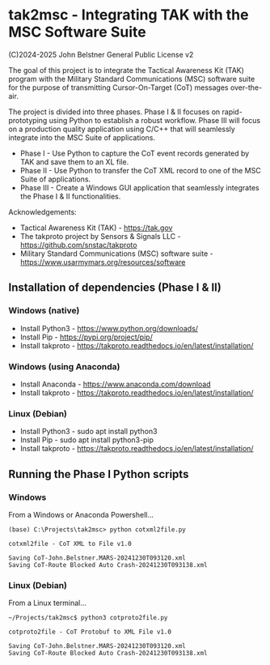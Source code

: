 # tak2msc - Integrating TAK with the MSC Software Suite
(C)2024-2025 John Belstner          General Public License v2

The goal of this project is to integrate the Tactical Awareness Kit (TAK) program with the Military Standard Communications (MSC) software suite for the purpose of transmitting Cursor-On-Target (CoT) messages over-the-air.

The project is divided into three phases.  Phase I & II focuses on rapid-prototyping using Python to establish a robust workflow. Phase III will focus on a production quality application using C/C++ that will seamlessly integrate into the MSC Suite of applications.
- Phase I - Use Python to capture the CoT event records generated by TAK and save them to an XL file.
- Phase II - Use Python to transfer the CoT XML record to one of the MSC Suite of applications.
- Phase III - Create a Windows GUI application that seamlessly integrates the Phase I & II functionalities.

Acknowledgements:
- Tactical Awareness Kit (TAK) - https://tak.gov
- The takproto project by Sensors & Signals LLC - https://github.com/snstac/takproto
- Military Standard Communications (MSC) software suite - https://www.usarmymars.org/resources/software

## Installation of dependencies (Phase I & II)

### Windows (native)

- Install Python3 - https://www.python.org/downloads/
- Install Pip - https://pypi.org/project/pip/
- Install takproto - https://takproto.readthedocs.io/en/latest/installation/

### Windows (using Anaconda)

- Install Anaconda - https://www.anaconda.com/download
- Install takproto - https://takproto.readthedocs.io/en/latest/installation/

### Linux (Debian)

- Install Python3 - sudo apt install python3
- Install Pip - sudo apt install python3-pip
- Install takproto - https://takproto.readthedocs.io/en/latest/installation/

## Running the Phase I Python scripts

### Windows

From a Windows or Anaconda Powershell...

    (base) C:\Projects\tak2msc> python cotxml2file.py

    cotxml2file - CoT XML to File v1.0

    Saving CoT-John.Belstner.MARS-20241230T093120.xml
    Saving CoT-Route Blocked Auto Crash-20241230T093138.xml

### Linux (Debian)

From a Linux terminal...

    ~/Projects/tak2msc$ python3 cotproto2file.py

    cotproto2file - CoT Protobuf to XML File v1.0

    Saving CoT-John.Belstner.MARS-20241230T093120.xml
    Saving CoT-Route Blocked Auto Crash-20241230T093138.xml




